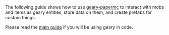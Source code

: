 The following guide shows how to use [geary-papermc](https://github.com/MineInAbyss/geary-papermc) to interact with mobs and items as geary entities, store data on them, and create prefabs for custom things.

Please read the [main guide](../guide) if you will be using geary in code.
